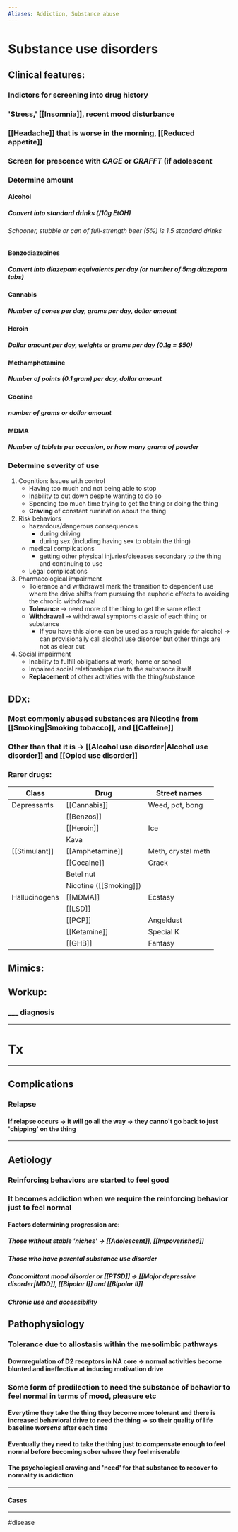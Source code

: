 ```yaml
---
Aliases: Addiction, Substance abuse
---
```

#  Substance use disorders
## Clinical features:
### Indictors for screening into drug history
### 'Stress,' [[Insomnia]], recent mood disturbance
### [[Headache]] that is worse in the morning, [[Reduced appetite]]
### Screen for prescence with *CAGE* or *CRAFFT* (if adolescent
### Determine amount
#### Alcohol
##### Convert into standard drinks (/10g EtOH)
###### Schooner, stubbie or can of full-strength beer (5%) is 1.5 standard drinks
#### Benzodiazepines
##### Convert into diazepam equivalents per day (or number of 5mg diazepam tabs) 
#### Cannabis
##### Number of cones per day, grams per day, dollar amount
#### Heroin
##### Dollar amount per day, weights or grams per day (0.1g = $50)
#### Methamphetamine
##### Number of points (0.1 gram) per day, dollar amount
#### Cocaine
##### number of grams or dollar amount
#### MDMA
##### Number of tablets per occasion, or how many grams of powder

### Determine severity of use
1. Cognition: Issues with control
    -   Having too much and not being able to stop
    -   Inability to cut down despite wanting to do so
    -   Spending too much time trying to get the thing or doing the thing
    -   **Craving** of constant rumination about the thing
2. Risk behaviors
    -   hazardous/dangerous consequences
        -   during driving
        -   during sex (including having sex to obtain the thing)
    -   medical complications
        -   getting other physical injuries/diseases secondary to the thing and continuing to use
    -   Legal complications
3. Pharmacological impairment
	- Tolerance and withdrawal mark the transition to dependent use where the drive shifts from pursuing the euphoric effects to avoiding the chronic withdrawal
    -   **Tolerance** -> need more of the thing to get the same effect
    -   **Withdrawal** -> withdrawal symptoms classic of each thing or substance
        -   If you have this alone can be used as a rough guide for alcohol -> can provisionally call alcohol use disorder but other things are not as clear cut
4. Social impairment
    -   Inability to fulfill obligations at work, home or school
    -   Impaired social relationships due to the substance itself
    -   **Replacement** of other activities with the thing/substance

## DDx:
### Most commonly abused substances are Nicotine from [[Smoking|Smoking tobacco]], and [[Caffeine]]
### Other than that it is -> [[Alcohol use disorder|Alcohol use disorder]] and [[Opiod use disorder]]
### Rarer drugs:
| Class         | Drug                   | Street names       |
| ------------- | ---------------------- | ------------------ |
| Depressants   | [[Cannabis]]           | Weed, pot, bong    |
|               | [[Benzos]]             |                    |
|               | [[Heroin]]             | Ice                |
|               | Kava                   |                    |
| [[Stimulant]] | [[Amphetamine]]        | Meth, crystal meth |
|               | [[Cocaine]]            | Crack              |
|               | Betel nut              |                    |
|               | Nicotine ([[Smoking]]) |                    |
| Hallucinogens | [[MDMA]]               | Ecstasy            |
|               | [[LSD]]                |                    |
|               | [[PCP]]                | Angeldust          |
|               | [[Ketamine]]           | Special K          |
|               | [[GHB]]                | Fantasy            | 

## Mimics:
###
## Workup:
### ___ diagnosis
---
# Tx

---
## Complications
### Relapse
#### If relapse occurs -> it will go all the way -> they canno't go back to just 'chipping' on the thing

---
## Aetiology
### Reinforcing behaviors are started to feel good
### It becomes addiction when we require the reinforcing behavior just to feel normal
#### Factors determining progression are:
##### Those without stable 'niches' -> [[Adolescent]], [[Impoverished]]
##### Those who have parental substance use disorder
##### Concomittant mood disorder or [[PTSD]] -> [[Major depressive disorder|MDD]], [[Bipolar I]] and [[Bipolar II]]
##### Chronic use and accessibility 
## Pathophysiology
### Tolerance due to allostasis within the mesolimbic pathways
#### Downregulation of D2 receptors in NA core -> normal activities become blunted and ineffective at inducing motivation drive
### Some form of predilection to need the substance of behavior to feel normal in terms of mood, pleasure etc
#### Everytime they take the thing they become more tolerant and there is increased behavioral drive to need the thing -> so their quality of life baseline *worsens* after each time
#### Eventually they need to take the thing just to compensate enough to feel normal before becoming sober where they feel miserable
#### The psychological craving and 'need' for that substance to recover to normality is addiction

---
#### Cases


---
#disease 